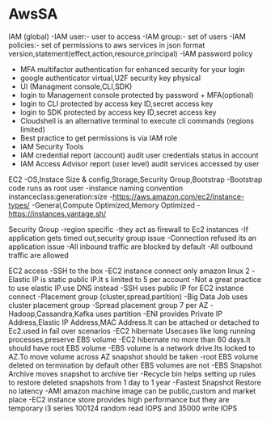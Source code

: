 # AwsSA
IAM (global)
-IAM user:- user to access 
-IAM group:- set of users
-IAM policies:- set of permissions to aws services in json format
version,statement(effect,action,resource,principal)
-IAM password policy 
- MFA multifactor authentication for enhanced security for your login
- google authenticator virtual,U2F security key physical
- UI (Managment console,CLI,SDK)
- login to Management console protected by password + MFA(optional)
- login to CLI protected by access key ID,secret access key
- login to SDK protected by access key ID,secret access key
- Cloudshell is an alternative terminal to execute cli commands (regions limited)
- Best practice to get permissions is via IAM role
- IAM Security Tools 
- IAM credential report (account) audit user credentials status in account
- IAM Access Advisor report (user level) audit services accessed by user

EC2
-OS,Instace Size & config,Storage,Security Group,Bootstrap
-Bootstrap code runs as root user
-instance naming convention instanceclass:generation:size
-https://aws.amazon.com/ec2/instance-types/
-General,Compute Optimized,Memory Optimized
-https://instances.vantage.sh/

Security Group
-region specific
-they act as firewall to Ec2 instances
-If application gets timed out,security group issue
-Connection refused its an application issue
-All inbound traffic are blocked by default
-All outbound traffic are allowed

EC2 access
-SSH to the box
-EC2 instance connect only amazon linux 2
-Elastic IP is static public IP.It s limited to 5 per account
-Not a great practice to use elastic IP.use DNS instead
-SSH uses public IP for EC2 instance connect
-Placement group (cluster,spread,partition)
-Big Data Job uses cluster placement group 
-Spread placement group 7 per AZ
-Hadoop,Cassandra,Kafka uses partition
-ENI provides Private IP Address,Elastic IP Address,MAC Address.It can be attached or detached to Ec2.used in fail over scenarios
-EC2 hibernate Usecases like long running processes,preserve EBS volume 
-EC2 hibernate no more than 60 days.It should have root EBS volume
-EBS volume is a network drive.Its locked to AZ.To move volume across AZ snapshot should be taken
-root EBS volume deleted on termination by default other EBS volumes are not
-EBS Snapshot Archive moves snapshot to archive tier
-Recycle bin helps setting up rules to restore deleted snapshots from 1 day to 1 year
-Fastest Snapshot Restore no latency
-AMI amazon machine image can be public,custom and market place
-EC2 instance store provides high performance but they are temporary i3 series 100124 random read IOPS and 35000 write IOPS







